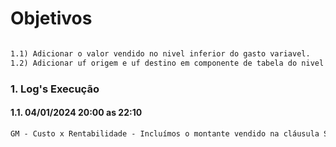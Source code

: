 # Objetivos
```markdown

1.1) Adicionar o valor vendido no nivel inferior do gasto variavel.
1.2) Adicionar uf origem e uf destino em componente de tabela do nivel inferior do gasto variavel.

```
     
### 1. Log's Execução
#### 1.1. 04/01/2024 20:00 as 22:10
```markdown
GM - Custo x Rentabilidade - Incluímos o montante vendido na cláusula SELECT do nível mais baixo dos gastos variáveis, proporcionando uma visão mais abrangente dos dados. Além disso, acrescentamos as unidades federativas de origem e destino em um componente de tabela no mesmo nível dos gastos variáveis.

```




